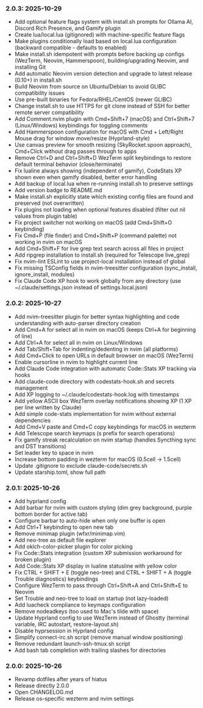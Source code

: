 ### 2.0.3: 2025-10-29

* Add optional feature flags system with install.sh prompts for Ollama AI, Discord Rich Presence, and Gamify plugin
* Create lua/local.lua (gitignored) with machine-specific feature flags
* Make plugins conditionally load based on local.lua configuration (backward compatible - defaults to enabled)
* Make install.sh idempotent with prompts before backing up configs (WezTerm, Neovim, Hammerspoon), building/upgrading Neovim, and installing Git
* Add automatic Neovim version detection and upgrade to latest release (0.10+) in install.sh
* Build Neovim from source on Ubuntu/Debian to avoid GLIBC compatibility issues
* Use pre-built binaries for Fedora/RHEL/CentOS (newer GLIBC)
* Change install.sh to use HTTPS for git clone instead of SSH for better remote server compatibility
* Add Comment.nvim plugin with Cmd+Shift+7 (macOS) and Ctrl+Shift+7 (Linux/Windows) keybindings for toggling comments
* Add Hammerspoon configuration for macOS with Cmd + Left/Right Mouse drag for window move/resize (Hyprland-style)
* Use canvas preview for smooth resizing (SkyRocket.spoon approach), Cmd+Click without drag passes through to apps
* Remove Ctrl+D and Ctrl+Shift+D WezTerm split keybindings to restore default terminal behavior (close/terminate)
* Fix lualine always showing (independent of gamify), CodeStats XP shown even when gamify disabled, better error handling
* Add backup of local.lua when re-running install.sh to preserve settings
* Add version badge to README.md
* Make install.sh explicitly state which existing config files are found and preserved (not overwritten)
* Fix plugins not loading when optional features disabled (filter out nil values from plugin table)
* Fix project switcher not working on macOS (add Cmd+Shift+O keybinding)
* Fix Cmd+P (file finder) and Cmd+Shift+P (command palette) not working in nvim on macOS
* Add Cmd+Shift+F for live grep text search across all files in project
* Add ripgrep installation to install.sh (required for Telescope live_grep)
* Fix nvim-lint ESLint to use project-local installation instead of global
* Fix missing TSConfig fields in nvim-treesitter configuration (sync_install, ignore_install, modules)
* Fix Claude Code XP hook to work globally from any directory (use ~/.claude/settings.json instead of settings.local.json)

### 2.0.2: 2025-10-27

* Add nvim-treesitter plugin for better syntax highlighting and code understanding with auto-parser directory creation
* Add Cmd+A for select all in nvim on macOS (keeps Ctrl+A for beginning of line)
* Add Ctrl+A for select all in nvim on Linux/Windows
* Add Tab/Shift+Tab for indenting/dedenting in nvim (all platforms)
* Add Cmd+Click to open URLs in default browser on macOS (WezTerm)
* Enable cursorline in nvim to highlight current line
* Add Claude Code integration with automatic Code::Stats XP tracking via hooks
* Add claude-code directory with codestats-hook.sh and secrets management
* Add XP logging to ~/.claude/codestats-hook.log with timestamps
* Add yellow ASCII box WezTerm overlay notifications showing XP (1 XP per line written by Claude)
* Add simple code-stats implementation for nvim without external dependencies
* Add Cmd+V paste and Cmd+C copy keybindings for macOS in wezterm
* Add Telescope search keymaps (<leader>s prefix for search operations)
* Fix gamify streak recalculation on nvim startup (handles Syncthing sync and DST transitions)
* Set leader key to space in nvim
* Increase bottom padding in wezterm for macOS (0.5cell → 1.5cell)
* Update .gitignore to exclude claude-code/secrets.sh
* Update starship.toml, show full path

### 2.0.1: 2025-10-26

* Add hyprland config
* Add barbar for nvim with custom styling (dim grey background, purple bottom border for active tab)
* Configure barbar to auto-hide when only one buffer is open
* Add Ctrl+T keybinding to open new tab
* Remove minimap plugin (wfxr/minimap.vim)
* Add neo-tree as default file explorer
* Add oklch-color-picker plugin for color picking
* Fix Code::Stats integration (custom XP submission workaround for broken plugin)
* Add Code::Stats XP display in lualine statusline with yellow color
* Fix CTRL + SHIFT + E (toggle neo-tree) and CTRL + SHIFT + A (toggle Trouble diagnostics) keybindings
* Configure WezTerm to pass through Ctrl+Shift+A and Ctrl+Shift+E to Neovim
* Set Trouble and neo-tree to load on startup (not lazy-loaded)
* Add luacheck compliance to keymaps configuration
* Remove nodeadkeys (too used to Mac's tilde with space)
* Update Hyprland config to use WezTerm instead of Ghostty (terminal variable, IRC autostart, restore-layout.sh)
* Disable hyprsession in Hyprland config
* Simplify connect-irc.sh script (remove manual window positioning)
* Remove redundant launch-ssh-tmux.sh script
* Add bash tab completion with trailing slashes for directories

### 2.0.0: 2025-10-26

* Revamp dotfiles after years of hiatus
* Release directly 2.0.0
* Open CHANGELOG.md
* Release os-specific wezterm and nvim settings
